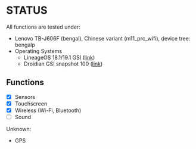 # STATUS

All functions are tested under:

- Lenovo TB-J606F (bengal), Chinese variant (m11_prc_wifi), device tree: bengalp
- Operating Systems
	- LineageOS 18.1/19.1 GSI ([link](https://sourceforge.net/projects/andyyan-gsi))
	- Droidian GSI snapshot 100 ([link](https://github.com/droidian-images/droidian))

## Functions

- [x] Sensors
- [x] Touchscreen
- [x] Wireless (Wi-Fi, Bluetooth)
- [ ] Sound

Unknown:

- GPS
